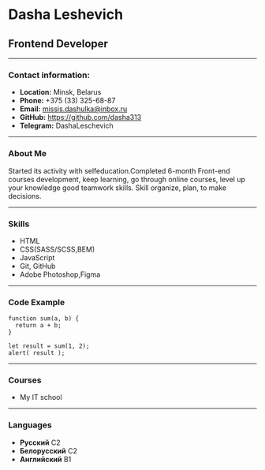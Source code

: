 # Dasha Leshevich

## Frontend Developer
__________________________________________________________________________________________________________________
### Contact information:
- **Location:** Minsk, Belarus  
- **Phone:** +375 (33) 325-68-87  
- **Email:** missis.dashulka@inbox.ru  
- **GitHub:** https://github.com/dasha313  
- **Telegram:** DashaLeschevich  
__________________________________________________________________________________________________________________
### About Me

Started its activity with selfeducation.Completed 6-month Front-end courses development, keep learning, go through online courses, level up your knowledge good teamwork skills. Skill organize, plan, to make decisions.
__________________________________________________________________________________________________________________
### Skills

- HTML   
- CSS(SASS/SCSS,BEM)  
- JavaScript  
- Git, GitHub  
- Adobe Photoshop,Figma   
__________________________________________________________________________________________________________________
### Code Example

```
function sum(a, b) {
  return a + b;
}

let result = sum(1, 2);
alert( result );
```
__________________________________________________________________________________________________________________
### Courses

- My IT school  
__________________________________________________________________________________________________________________
### Languages

- **Русский** С2  
- **Белорусский** С2  
- **Английский** B1